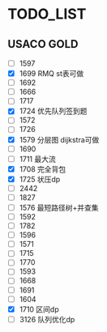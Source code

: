 # TODO_LIST

## USACO GOLD

- [ ] 1597
- [x] 1699 RMQ st表可做
- [ ] 1692
- [ ] 1666
- [ ] 1717
- [x] 1724 优先队列签到题
- [ ] 1572
- [ ] 1726
- [x] 1579 分层图 dijkstra可做
- [ ] 1690
- [ ] 1711 最大流
- [x] 1708 完全背包
- [x] 1725 状压dp
- [ ] 2442
- [ ] 1827
- [ ] 1576 最短路径树+并查集
- [ ] 1592
- [ ] 1782
- [ ] 1596
- [ ] 1571
- [ ] 1715
- [ ] 1770
- [ ] 1593
- [ ] 1668
- [ ] 1691
- [ ] 1604
- [x] 1710 区间dp
- [ ] 3126 队列优化dp
